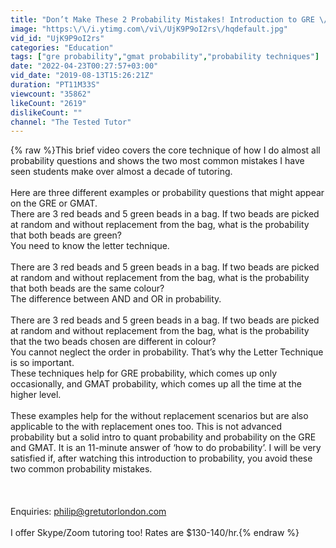 ```yaml
---
title: "Don’t Make These 2 Probability Mistakes! Introduction to GRE \/ GMAT Probability"
image: "https:\/\/i.ytimg.com\/vi\/UjK9P9oI2rs\/hqdefault.jpg"
vid_id: "UjK9P9oI2rs"
categories: "Education"
tags: ["gre probability","gmat probability","probability techniques"]
date: "2022-04-23T00:27:57+03:00"
vid_date: "2019-08-13T15:26:21Z"
duration: "PT11M33S"
viewcount: "35862"
likeCount: "2619"
dislikeCount: ""
channel: "The Tested Tutor"
---
```

{% raw %}This brief video covers the core technique of how I do almost all probability questions and shows the two most common mistakes I have seen students make over almost a decade of tutoring. <br /><br />Here are three different examples or probability questions that might appear on the GRE or GMAT.<br />There are 3 red beads and 5 green beads in a bag. If two beads are picked at random and without replacement from the bag, what is the probability that both beads are green?<br />You need to know the letter technique.<br /><br />There are 3 red beads and 5 green beads in a bag. If two beads are picked at random and without replacement from the bag, what is the probability that both beads are the same colour?<br />The difference between AND and OR in probability.<br /><br />There are 3 red beads and 5 green beads in a bag. If two beads are picked at random and without replacement from the bag, what is the probability that the two beads chosen are different in colour?<br />You cannot neglect the order in probability. That’s why the Letter Technique is so important.<br />These techniques help for GRE probability, which comes up only occasionally, and GMAT probability, which comes up all the time at the higher level. <br /><br />These examples help for the without replacement scenarios but are also applicable to the with replacement ones too. This is not advanced probability but a solid intro to quant probability and probability on the GRE and GMAT. It is an 11-minute answer of ‘how to do probability’. I will be very satisfied if, after watching this introduction to probability, you avoid these two common probability mistakes.<br /><br /><br /><br />Enquiries: philip@gretutorlondon.com <br /><br />I offer Skype/Zoom tutoring too! Rates are $130-140/hr.{% endraw %}
